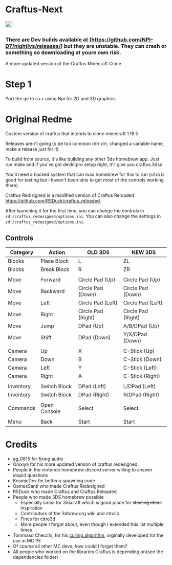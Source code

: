 # Craftus-Next <a href="https://github.com/Tobi-D7/Craftus-Next/actions?query=workflow%3A%22Build+Craftus-Next%22">
   <img src="https://img.shields.io/github/workflow/status/Tobi-D7/Craftus-Next/Build%20Craftus-Next.svg?logo=github&style=for-the-badge" height="22" alt="Build status on GitHub Actions"></a>&nbsp;
### There are Dev builds available at (https://github.com/NPI-D7/nightlys/releases/) but they are unstable. They can crash or something so downloading at youre own risk.
A more updated version of the Craftus Minecraft Clone
# Step 1
Port the ge to c++ using Npi for 2D and 3D graphics.

# Original Redme
Custom version of craftus that intends to clone minecraft 1.16.5

Releases aren't going to be too common (hrr drr, changed a variable name, make a release just for it)

To build from source, it's like building any other 3ds homebrew app. Just run make and if you've got devkitpro setup right, it'll give you craftus.3dsx

You'll need a hacked system that can load homebrew for this to run (citra is good for testing but i haven't been able to get most of the controls working there)


Craftus Redisigned is a modified version of Craftus Reloaded : https://github.com/RSDuck/craftus_reloaded.


After launching it for the first time, you can change the controls in `sd:/craftus_redesigned/options.ini`.
You can also change the settings in `sd:/craftus_redesigned/options.ini`.

## Controls

| Category | Action | OLD 3DS | NEW 3DS |
| ------------- | ------------- | ------------- | ------------- |
| Blocks | Place Block | L | ZL |
| Blocks | Break Block | R | ZR |
|  |  |  |  |
| Move | Forward | Circle Pad (Up) | Circle Pad (Up) |
| Move | Backward | Circle Pad (Down) | Circle Pad (Down) |
| Move | Left | Circle Pad (Left) | Circle Pad (Left) |
| Move | Right | Circle Pad (Right) | Circle Pad (Right) |
| Move | Jump | DPad (Up) | A/B/DPad (Up) |
| Move | Shift | DPad (Down) | Y/X/DPad (Down) |
|  |  |  |  |
| Camera | Up | X | C-Stick (Up) |
| Camera | Down | B | C-Stick (Down) |
| Camera | Left | Y | C-Stick (Left) |
| Camera | Right | A | C-Stick (Right) |
|  |  |  |  |
| Inventory | Switch Block | DPad (Left) | L/DPad (Left) |
| Inventory | Switch Block | DPad (Right) | R/DPad (Right) |
|  |  |  |  |
| Commands | Open Console | Select | Select |
|  |  |  |  |
| Menu | Back | Start | Start |


# Credits
* ag_0815 for fixing audio
* Onixiya for his more updated version of craftus redesigned
* People in the nintendo homebrew discord server willing to answer stupid questions
* KosmicDev for better y spawning code
* GamesSanti who made Craftus Redesigned
* RSDuck who made Craftus and Craftus Reloaded
* People who made 3DS homebrew possible
    * Especially smea for 3dscraft which is good place for ~~stealing ideas~~ inspiration
    * Contributors of the 3dbrew.org wiki and ctrulib
    * Fincs for citro3d
    * More people I forgot about, even though I extended this list multiple times
* Tommaso Checchi, for his [culling algorithm](https://tomcc.github.io/2014/08/31/visibility-1.html), orginally developed for the use in MC PE
* Of course all other MC devs, how could I forget them?
* All people who worked on the libraries Craftus is depending on(see the dependencies folder)
